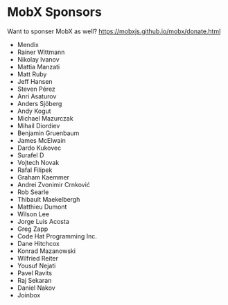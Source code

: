 MobX Sponsors
===========

Want to sponser MobX as well? https://mobxjs.github.io/mobx/donate.html

* Mendix
* Rainer Wittmann
* Nikolay Ivanov
* Mattia Manzati
* Matt Ruby
* Jeff Hansen
* Steven Pérez
* Anri Asaturov
* Anders Sjöberg
* Andy Kogut
* Michael Mazurczak
* Mihail Diordiev
* Benjamin Gruenbaum
* James McElwain
* Dardo Kukovec
* Surafel D
* Vojtech Novak
* Rafal Filipek
* Graham Kaemmer
* Andrei Zvonimir Crnković
* Rob Searle
* Thibault Maekelbergh
* Matthieu Dumont
* Wilson Lee
* Jorge Luis Acosta
* Greg Zapp
* Code Hat Programming Inc.
* Dane Hitchcox
* Konrad Mazanowski
* Wilfried Reiter
* Yousuf Nejati
* Pavel Ravits
* Raj Sekaran
* Daniel Nakov
* Joinbox